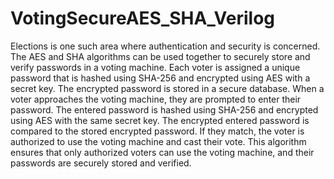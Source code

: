 # VotingSecureAES_SHA_Verilog
Elections is one such area where authentication and security is concerned. The AES and SHA algorithms can be used together to securely store and verify passwords in a voting machine. Each voter is assigned a unique password that is hashed using SHA-256 and encrypted using AES with a secret key. The encrypted password is stored in a secure database. When a voter approaches the voting machine, they are prompted to enter their password. The entered password is hashed using SHA-256 and encrypted using AES with the same secret key. The encrypted entered password is compared to the stored encrypted password. If they match, the voter is authorized to use the voting machine and cast their vote. This algorithm ensures that only authorized voters can use the voting machine, and their passwords are securely stored and verified. 

